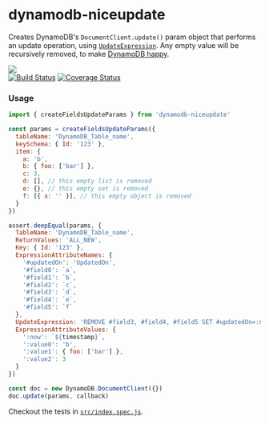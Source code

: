 dynamodb-niceupdate
===================

Creates DynamoDB's `DocumentClient.update()` param object that performs an update operation, using [`UpdateExpression`](https://docs.aws.amazon.com/amazondynamodb/latest/developerguide/Expressions.Modifying.html).
Any empty value will be recursively removed, to make [DynamoDB happy](https://docs.aws.amazon.com/amazondynamodb/latest/APIReference/API_PutItem.html).

![](https://nodei.co/npm/dynamodb-niceupdate.png?mini=true)   
[![Build Status](https://travis-ci.org/lusentis/dynamodb-niceupdate.svg?branch=master)](https://travis-ci.org/lusentis/dynamodb-niceupdate) 
[![Coverage Status](https://coveralls.io/repos/github/lusentis/dynamodb-niceupdate/badge.svg?branch=master&maxAge=3600)](https://coveralls.io/github/lusentis/dynamodb-niceupdate?branch=master)


### Usage

```js
import { createFieldsUpdateParams } from 'dynamodb-niceupdate'

const params = createFieldsUpdateParams({
  tableName: 'DynamoDB_Table_name',
  keySchema: { Id: '123' },
  item: {
    a: 'b',
    b: { foo: ['bar'] },
    c: 3,
    d: [], // this empty list is removed
    e: {}, // this empty set is removed
    f: [{ x: '' }], // this empty object is removed
  }
})

assert.deepEqual(params, {
  TableName: 'DynamoDB_Table_name',
  ReturnValues: 'ALL_NEW',
  Key: { Id: '123' },
  ExpressionAttributeNames: {
    '#updatedOn': 'UpdatedOn',
    '#field0': `a`,
    '#field1': `b`,
    '#field2': `c`,
    '#field3': `d`,
    '#field4': `e`,
    '#field5': `f`
  },
  UpdateExpression: 'REMOVE #field3, #field4, #field5 SET #updatedOn=:now, #field0=:value0, #field1=:value1, #field2=:value2',
  ExpressionAttributeValues: {
    ':now': `${timestamp}`,
    ':value0': 'b',
    ':value1': { foo: ['bar'] },
    ':value2': 3
  }
})

const doc = new DynamoDB.DocumentClient({})
doc.update(params, callback)
```

Checkout the tests in [`src/index.spec.js`](src/index.spec.js).
